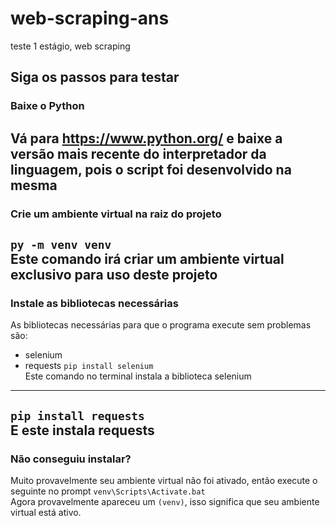 # web-scraping-ans
teste 1 estágio, web scraping
## Siga os passos para testar 
### Baixe o Python 
Vá para https://www.python.org/ e baixe a versão mais recente do interpretador da linguagem, pois o script foi desenvolvido na mesma
---
### Crie um ambiente virtual na raiz do projeto 
`py -m venv venv` <br>
Este comando irá criar um ambiente virtual exclusivo para uso deste projeto 
---
### Instale as bibliotecas necessárias 
As bibliotecas necessárias para que o programa execute sem problemas são:
- selenium
- requests 
`pip install selenium ` <br>
Este comando no terminal instala a biblioteca selenium
---
`pip install requests`<br>
E este instala requests
---
### Não conseguiu instalar?
Muito provavelmente seu ambiente virtual não foi ativado, então execute o seguinte no prompt
`venv\Scripts\Activate.bat`<br>
Agora provavelmente apareceu um `(venv)`, isso significa que seu ambiente virtual está ativo.
